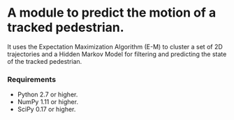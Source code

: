# A module to predict the motion of a tracked pedestrian.

It uses the Expectation Maximization Algorithm (E-M) to cluster a set of 2D trajectories 
and a Hidden Markov Model for filtering and predicting the state of the tracked pedestrian.

### Requirements
- Python 2.7 or higher.
- NumPy 1.11 or higher.
- SciPy 0.17 or higher.
